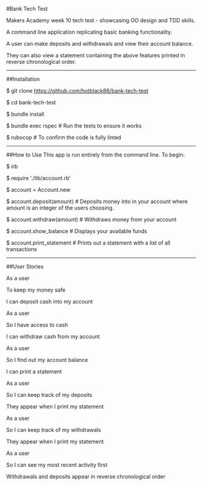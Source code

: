 #Bank Tech Test

Makers Academy week 10 tech test - showcasing OO design and TDD skills.

A command line application replicating basic banking functionality.

A user can make deposits and withdrawals and view their account balance.

They can also view a statement containing the above features printed in reverse chronological order.

---

##Installation

$ git clone https://github.com/hotblack86/bank-tech-test

$ cd bank-tech-test

$ bundle install

$ bundle exec rspec # Run the tests to ensure it works

$ rubocop # To confirm the code is fully linted

---

##How to Use
This app is run entirely from the command line. To begin:

$ irb

$ require './lib/account.rb'

$ account = Account.new

$ account.deposit(amount) # Deposits money into in your account where amount is an integer of the users choosing.

$ account.withdraw(amount) # Withdraws money from your account

$ account.show_balance # Displays your available funds

$ account.print_statement # Prints out a statement with a list of all transactions

---

##User Stories


As a user

To keep my money safe

I can deposit cash into my account


As a user

So I have access to cash

I can withdraw cash from my account


As a user 

So I find out my account balance

I can print a statement


As a user

So I can keep track of my deposits

They appear when I print my statement


As a user 

So I can keep track of my withdrawals

They appear when I print my statement


As a user

So I can see my most recent activity first

Withdrawals and deposits appear in reverse chronological order
